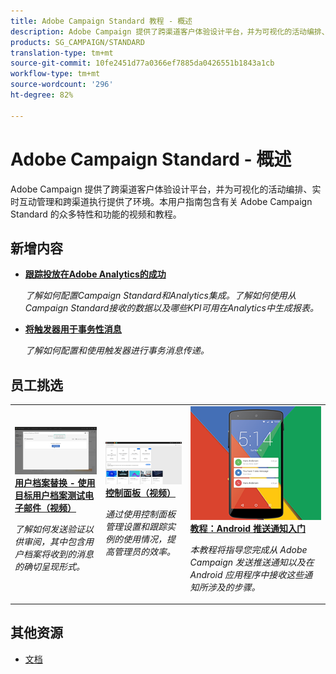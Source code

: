 ```yaml
---
title: Adobe Campaign Standard 教程 - 概述
description: Adobe Campaign 提供了跨渠道客户体验设计平台，并为可视化的活动编排、实时互动管理和跨渠道执行提供了环境。本用户指南包含有关 Adobe Campaign Standard 的众多特性和功能的视频和教程。
products: SG_CAMPAIGN/STANDARD
translation-type: tm+mt
source-git-commit: 10fe2451d77a0366ef7885da0426551b1843a1cb
workflow-type: tm+mt
source-wordcount: '296'
ht-degree: 82%

---
```



# Adobe Campaign Standard - 概述

Adobe Campaign 提供了跨渠道客户体验设计平台，并为可视化的活动编排、实时互动管理和跨渠道执行提供了环境。本用户指南包含有关 Adobe Campaign Standard 的众多特性和功能的视频和教程。

## 新增内容

* **[跟踪投放在Adobe Analytics的成功](/help/integrations/track-the-success-of-your-deliveries-in-analytics.md)**

   *了解如何配置Campaign Standard和Analytics集成。了解如何使用从Campaign Standard接收的数据以及哪些KPI可用在Analytics中生成报表。*

* **[将触发器用于事务性消息](/help/integrations/using-triggers-for-transactional-messaging-overview.md)**

   *了解如何配置和使用触发器进行事务消息传递。*

## 员工挑选

<table>
<tr>
  <td>
    <a href="./communication-channels/email/profile-substitution.md"> 
      <img alt="用户档案替换 - 使用目标用户档案测试电子邮件（视频）" src="./assets/substitution_tab.png"/>
    </a>
    <div>
      <a href="./communication-channels/email/profile-substitution.md">
    <strong>用户档案替换 - 使用目标用户档案测试电子邮件（视频）</strong>
    </a>
    </div>
    <p>
    <em>了解如何发送验证以供审阅，其中包含用户档案将收到的消息的确切呈现形式。</em>
    <p>
  </td>
   <td>
    <a href="https://docs.adobe.com/content/help/zh-Hans/campaign-standard-learn/control-panel/control-panel-overview.html">
      <img alt="控制面板（视频）" src="./assets/control-panel.png" />
    </a>
    <div>
    <a href="https://docs.adobe.com/content/help/zh-Hans/campaign-standard-learn/control-panel/control-panel-overview.html">
    <strong>控制面板（视频）</strong>
    </a>
    </div>
    <p>
    <em> 通过使用控制面板管理设置和跟踪实例的使用情况，提高管理员的效率。</em>
    <p>
  </td>
  <td>
    <a href="https://docs.adobe.com/content/help/zh-Hans/campaign-standard-learn/getting-started-with-push-notifications-android/introduction.html">
      <img alt="教程：Android 推送通知入门" src="./assets/push-for-android.png" />
    </a>
    <div>
      <a href="https://docs.adobe.com/content/help/en/campaign-standard-learn/getting-started-with-push-notifications-android/introduction.html">
    <strong>教程：Android 推送通知入门</strong>
    </a>
    </div>
    <p>
    <em>本教程将指导您完成从 Adobe Campaign 发送推送通知以及在 Android 应用程序中接收这些通知所涉及的步骤。 </em>
    <p>
  </td>
</tr>
</table>

## 其他资源

* [文档](https://docs.adobe.com/content/help/zh-Hans/campaign-standard/using/campaign-standard-home.html)
